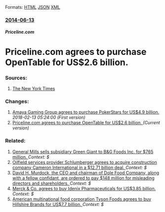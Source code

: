 
Formats: [HTML](/news/2014/06/13/priceline-com-agrees-to-purchase-opentable-for-us-2-6-billion.html)  [JSON](/news/2014/06/13/priceline-com-agrees-to-purchase-opentable-for-us-2-6-billion.json)  [XML](/news/2014/06/13/priceline-com-agrees-to-purchase-opentable-for-us-2-6-billion.xml)  

### [2014-06-13](/news/2014/06/13/index.md)

##### Priceline.com
# Priceline.com agrees to purchase OpenTable for US$2.6 billion. 




### Sources:

1. [The New York Times](http://dealbook.nytimes.com/2014/06/13/priceline-to-buy-opentable-for-2-6-billion/)

### Changes:

1. [Amaya Gaming Group agrees to purchase PokerStars for US$4.9 billion. ](/news/2014/06/13/amaya-gaming-group-agrees-to-purchase-pokerstars-for-us-4-9-billion.md) _2018-02-13 05:24:00 (First version)_
1. [Priceline.com agrees to purchase OpenTable for US$2.6 billion. ](/news/2014/06/13/priceline-com-agrees-to-purchase-opentable-for-us-2-6-billion.md) _(Current version)_

### Related:

1. [General Mills sells subsidiary Green Giant to B&G Foods Inc. for $765 million. ](/news/2015/09/4/general-mills-sells-subsidiary-green-giant-to-b-g-foods-inc-for-765-million.md) _Context: $_
2. [Oilfield services provider Schlumberger agrees to acquire construction company Cameron International in a $12.71 billion deal. ](/news/2015/08/27/oilfield-services-provider-schlumberger-agrees-to-acquire-construction-company-cameron-international-in-a-12-71-billion-deal.md) _Context: $_
3. [David H. Murdock, the CEO and chairman of Dole Food Company, along with a fellow confidant, are ordered to pay $148 million for misleading directors and shareholders. ](/news/2015/08/27/david-h-murdock-the-ceo-and-chairman-of-dole-food-company-along-with-a-fellow-confidant-are-ordered-to-pay-148-million-for-misleading-d.md) _Context: $_
4. [Merck & Co. agrees to buy Idenix Pharmaceuticals for US$3.85 billion. ](/news/2014/06/9/merck-co-agrees-to-buy-idenix-pharmaceuticals-for-us-3-85-billion.md) _Context: $_
5. [American multinational food corporation Tyson Foods agrees to buy Hillshire Brands for US$7.7 billion. ](/news/2014/06/9/american-multinational-food-corporation-tyson-foods-agrees-to-buy-hillshire-brands-for-us-7-7-billion.md) _Context: $_
